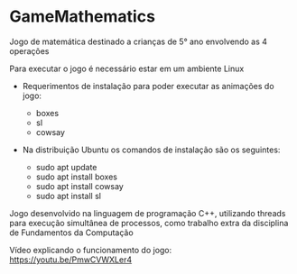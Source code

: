 # GameMathematics
Jogo de matemática destinado a crianças de 5° ano envolvendo as 4 operações 

Para executar o jogo é necessário estar em um ambiente Linux

* Requerimentos de instalação para poder executar as animações do jogo:

    - boxes
    - sl
    - cowsay

* Na distribuição Ubuntu os comandos de instalação são os seguintes:

    - sudo apt update
    - sudo apt install boxes
    - sudo apt install cowsay
    - sudo apt install sl

Jogo desenvolvido na linguagem de programação C++, utilizando threads para execução
simultânea de processos, como trabalho extra da disciplina de Fundamentos da Computação

Vídeo explicando o funcionamento do jogo: https://youtu.be/PmwCVWXLer4